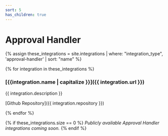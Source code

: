 ```yaml
---
sort: 5
has_children: true
---
```


# Approval Handler

{% assign these_integrations = site.integrations | where: "integration_type", 'approval-handler' | sort: "name" %}

{% for integration in these_integrations %}

### [{{integration.name | capitalize }}]({{ integration.url }})

{{ integration.description }}

[Github Repository]({{ integration.repository }})

{% endfor %}

{% if these_integrations.size == 0 %}
_Publicly available Approval Handler integrations coming soon._
{% endif %}